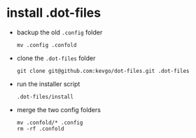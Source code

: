 # install .dot-files

- backup the old `.config` folder

  ```
  mv .config .confold
  ```

- clone the `.dot-files` folder

  ```
  git clone git@github.com:kevgo/dot-files.git .dot-files
  ```

- run the installer script

  ```
  .dot-files/install
  ```

- merge the two config folders

  ```
  mv .confold/* .config
  rm -rf .confold
  ```
